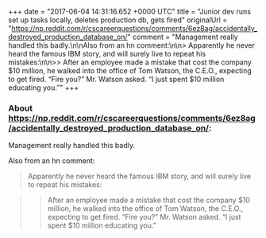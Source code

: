 +++
date = "2017-06-04 14:31:16.652 +0000 UTC"
title = "Junior dev runs set up tasks locally, deletes production db, gets fired"
originalUrl = "https://np.reddit.com/r/cscareerquestions/comments/6ez8ag/accidentally_destroyed_production_database_on/"
comment = "Management really handled this badly.\n\nAlso from an hn comment:\n\n> Apparently he never heard the  famous IBM story, and will surely live to repeat his mistakes:\n\n>> After an employee made a mistake that cost the company $10 million, he walked into the office of Tom Watson, the C.E.O., expecting to get fired. “Fire you?” Mr. Watson asked. “I just spent $10 million educating you.”"
+++

### About https://np.reddit.com/r/cscareerquestions/comments/6ez8ag/accidentally_destroyed_production_database_on/:

Management really handled this badly.

Also from an hn comment:

> Apparently he never heard the  famous IBM story, and will surely live to repeat his mistakes:

>> After an employee made a mistake that cost the company $10 million, he walked into the office of Tom Watson, the C.E.O., expecting to get fired. “Fire you?” Mr. Watson asked. “I just spent $10 million educating you.”
